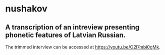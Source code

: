 # nushakov
## A transcription of an intreview presenting phonetic features of Latvian Russian.

The trimmed interview can be accessed at https://youtu.be/O2l7mbi0gMk.
